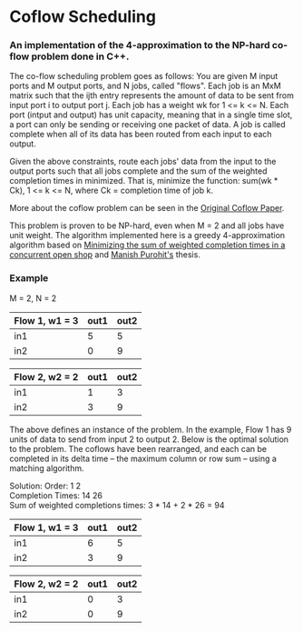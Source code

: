 # Coflow Scheduling
### An implementation of the 4-approximation to the NP-hard co-flow problem done in C++.


The co-flow scheduling problem goes as follows: 
You are given M input ports and M output ports, and N jobs, called "flows".
Each job is an MxM matrix such that the ijth entry represents the amount of data
to be sent from input port i to output port j. Each job has a weight wk for 1 <= k <= N.
Each port (intput and output) has unit capacity, meaning that in a single time slot, 
a port can only be sending or receiving one packet of data. A job is called
complete when all of its data has been routed from each input to each output.

Given the above constraints, route each jobs' data from the input to the output ports
such that all jobs complete and the sum of the weighted completion times in minimized. 
That is, minimize the function: sum(wk * Ck), 1 <= k <= N, where Ck = completion time of job k.

More about the coflow problem can be seen in the [Original Coflow Paper](http://dl.acm.org/citation.cfm?id=2390237).

This problem is proven to be NP-hard, even when M = 2 and all jobs have unit weight.
The algorithm implemented here is a greedy 4-approximation algorithm based on 
[Minimizing the sum of weighted completion times in a concurrent open shop](http://www.sciencedirect.com/science/article/pii/S0167637710000556) 
and [Manish Purohit's](http://www.cs.umd.edu/~manishp/) thesis.

### Example
M = 2, N = 2  

| Flow 1, w1 = 3| out1          | out2  |
| ------------- | ------------- | ----- |
| in1		| 5 		|   5 	|
| in2     	| 0      	|   9 	|


| Flow 2, w2 = 2| out1          | out2  |
| ------------- | ------------- | ----- |
| in1		| 1 		|   3 	|
| in2     	| 3      	|   9 	|


The above defines an instance of the problem. In the example, 
Flow 1 has 9 units of data to send from input 2 to output 2.
Below is the optimal solution to the problem. The coflows have been rearranged,
and each can be completed in its delta time – the maximum column or row sum – using
a matching algorithm.

Solution: 
Order: 1 2  
Completion Times: 14 26  
Sum of weighted completions times:  3 * 14 + 2 * 26 = 94  

| Flow 1, w1 = 3| out1          | out2  |
| ------------- | ------------- | ----- |
| in1		| 6 		|   5 	|
| in2     	| 3      	|   9 	|


| Flow 2, w2 = 2| out1          | out2  |
| ------------- | ------------- | ----- |
| in1		| 0 		|   3 	|
| in2     	| 0      	|   9 	|


